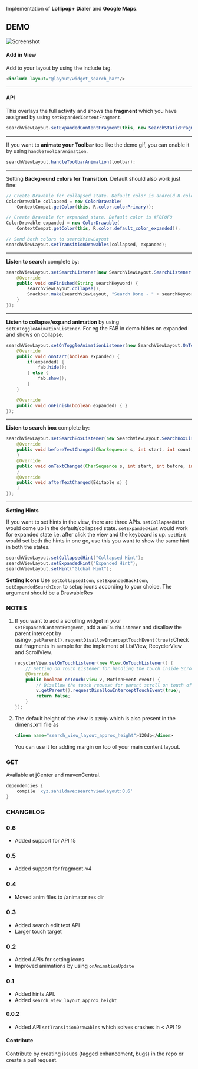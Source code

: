 Implementation of **Lollipop+ Dialer** and **Google Maps**.

## DEMO

![Screenshot](/demo.gif?raw=true)


#### Add in View
Add to your layout by using the include tag.
``` xml
<include layout="@layout/widget_search_bar"/>
```
---
#### API
This overlays the full activity and shows the **fragment** which you have assigned by using `setExpandedContentFragment`.

``` java
searchViewLayout.setExpandedContentFragment(this, new SearchStaticFragment());
```
---
If you want to **animate your Toolbar** too like the demo gif, you can enable it by using `handleToolbarAnimation`.

``` java
searchViewLayout.handleToolbarAnimation(toolbar);
```
---
Setting **Background colors for Transition**. Default should also work just fine:

``` java
// Create Drawable for collapsed state. Default color is android.R.color.transparent
ColorDrawable collapsed = new ColorDrawable(
    ContextCompat.getColor(this, R.color.colorPrimary));

// Create Drawable for expanded state. Default color is #F0F0F0
ColorDrawable expanded = new ColorDrawable(
    ContextCompat.getColor(this, R.color.default_color_expanded));

// Send both colors to searchViewLayout
searchViewLayout.setTransitionDrawables(collapsed, expanded);
```
---
**Listen to search** complete by:
``` java
searchViewLayout.setSearchListener(new SearchViewLayout.SearchListener() {
    @Override
    public void onFinished(String searchKeyword) {
        searchViewLayout.collapse();
        Snackbar.make(searchViewLayout, "Search Done - " + searchKeyword, Snackbar.LENGTH_LONG).show();
    }
});
```
---    
**Listen to collapse/expand animation** by using `setOnToggleAnimationListener`. For eg the FAB in demo hides on expanded and shows on collapse.
``` java
searchViewLayout.setOnToggleAnimationListener(new SearchViewLayout.OnToggleAnimationListener() {
    @Override
    public void onStart(boolean expanded) {
        if(expanded) {
            fab.hide();
        } else {
            fab.show();
        }
    }

    @Override
    public void onFinish(boolean expanded) { }
});
```
---
**Listen to search box** complete by:
``` java
searchViewLayout.setSearchBoxListener(new SearchViewLayout.SearchBoxListener() {
    @Override
    public void beforeTextChanged(CharSequence s, int start, int count, int after) {
    }
    @Override
    public void onTextChanged(CharSequence s, int start, int before, int count) {
    }
    @Override
    public void afterTextChanged(Editable s) {
    }
});
```
---
**Setting Hints**

If you want to set hints in the view, there are three APIs. `setCollapsedHint` would come up in the default/collapsed state. `setExpandedHint` would work for expanded state i.e. after click the view and the keyboard is up. `setHint` would set both the hints in one go, use this you want to show the same hint in both the states.

``` java
searchViewLayout.setCollapsedHint("Collapsed Hint");
searchViewLayout.setExpandedHint("Expanded Hint");
searchViewLayout.setHint("Global Hint");
```
**Setting Icons**
Use `setCollapsedIcon`, `setExpandedBackIcon`, `setExpandedSearchIcon` to setup icons according to your choice. The argument should be a DrawableRes
### NOTES

1. If you want to add a scrolling widget in your `setExpandedContentFragment`, add a `onTouchListener` and disallow the parent intercept by using`v.getParent().requestDisallowInterceptTouchEvent(true);`Check out fragments in sample for the implement of ListView, RecyclerView and ScrollView.

    ``` java
    recyclerView.setOnTouchListener(new View.OnTouchListener() {
        // Setting on Touch Listener for handling the touch inside ScrollView
        @Override
        public boolean onTouch(View v, MotionEvent event) {
            // Disallow the touch request for parent scroll on touch of child view
            v.getParent().requestDisallowInterceptTouchEvent(true);
            return false;
        }
    });
    
    ```

2. The default height of the view is `120dp` which is also present in the dimens.xml file as
    ``` xml     
    <dimen name="search_view_layout_approx_height">120dp</dimen>
    ```
    You can use it for adding margin on top of your main content layout.
    

### GET

Available at jCenter and mavenCentral.

``` groovy
dependencies {
    compile 'xyz.sahildave:searchviewlayout:0.6'
}
```
    
### CHANGELOG

### 0.6
* Added support for API 15

### 0.5
* Added support for fragment-v4

### 0.4
* Moved anim files to /animator res dir

### 0.3
* Added search edit text API
* Larger touch target

### 0.2
* Added APIs for setting icons
* Improved animations by using `onAnimationUpdate`
 
### 0.1
* Added hints API.
* Added `search_view_layout_approx_height` 

#### 0.0.2
* Added API `setTransitionDrawables` which solves crashes in < API 19

#### Contribute

Contribute by creating issues (tagged enhancement, bugs) in the repo or create a pull request.
